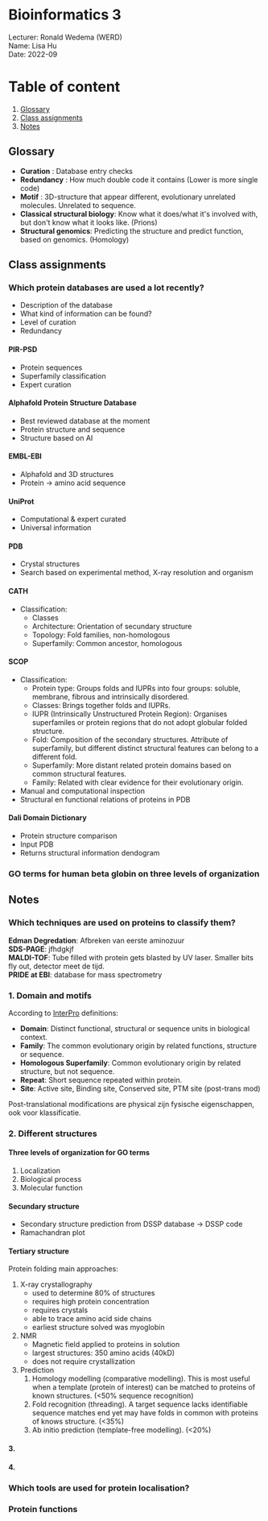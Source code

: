# Bioinformatics 3
Lecturer: Ronald Wedema (WERD)<br>
Name: Lisa Hu <br>
Date: 2022-09

# Table of content
1. [Glossary](#glossary)
2. [Class assignments](#class-assignments)
3. [Notes](#notes)

## Glossary
+ **Curation** : Database entry checks
+ **Redundancy** : How much double code it contains (Lower is more single code)
+ **Motif** : 3D-structure that appear different, evolutionary unrelated molecules. Unrelated to sequence.
+ **Classical structural biology**: Know what it does/what it's involved with, but don't know what it looks like. (Prions)
+ **Structural genomics**: Predicting the structure and predict function, based on genomics. (Homology)

## Class assignments
### Which protein databases are used a lot recently?
+ Description of the database
+ What kind of information can be found?
+ Level of curation
+ Redundancy

#### PIR-PSD
+ Protein sequences
+ Superfamily classification
+ Expert curation

#### Alphafold Protein Structure Database
+ Best reviewed database at the moment
+ Protein structure and sequence
+ Structure based on AI

#### EMBL-EBI
+ Alphafold and 3D structures
+ Protein -> amino acid sequence

#### UniProt
+ Computational & expert curated
+ Universal information

#### PDB
+ Crystal structures
+ Search based on experimental method, X-ray resolution and organism

#### CATH
+ Classification:
  + Classes
  + Architecture: Orientation of secundary structure
  + Topology: Fold families, non-homologous
  + Superfamily: Common ancestor, homologous

#### SCOP
+ Classification:
  + Protein type: Groups folds and IUPRs into four groups: soluble, membrane, fibrous and intrinsically disordered.
  + Classes: Brings together folds and IUPRs.
  + IUPR (Intrinsically Unstructured Protein Region): Organises superfamiles or protein regions that do not adopt globular folded structure.
  + Fold: Composition of the secondary structures. Attribute of superfamily, but different distinct structural features can belong to a different fold.
  + Superfamily: More distant related protein domains based on common structural features.
  + Family: Related with clear evidence for their evolutionary origin.
+ Manual and computational inspection
+ Structural en functional relations of proteins in PDB

#### Dali Domain Dictionary
+ Protein structure comparison
+ Input PDB
+ Returns structural information dendogram

### GO terms for human beta globin on three levels of organization


## Notes
### Which techniques are used on proteins to classify them?
**Edman Degredation**: Afbreken van eerste aminozuur <br>
**SDS-PAGE**: jfhdgkjf <br>
**MALDI-TOF**: Tube filled with protein gets blasted by UV laser. Smaller bits fly out, detector meet de tijd. <br>
**PRIDE at EBI**: database for mass spectrometry

### 1. Domain and motifs
According to [InterPro](https://interpro-documentation.readthedocs.io/en/latest/faq.html#what-are-entry-types) definitions:
+ **Domain**: Distinct functional, structural or sequence units in biological context.
+ **Family**: The common evolutionary origin by related functions, structure or sequence.
+ **Homologous Superfamily**: Common evolutionary origin by related structure, but not sequence.
+ **Repeat**: Short sequence repeated within protein.
+ **Site**: Active site, Binding site, Conserved site, PTM site (post-trans mod)

Post-translational modifications are physical  zijn fysische eigenschappen, ook voor klassificatie.

### 2. Different structures
#### Three levels of organization for GO terms 
1. Localization
2. Biological process
3. Molecular function

#### Secundary structure
+ Secondary structure prediction from DSSP database -> DSSP code
+ Ramachandran plot

#### Tertiary structure
Protein folding main approaches:
1. X-ray crystallography
   + used to determine 80% of structures
   + requires high protein concentration
   + requires crystals
   + able to trace amino acid side chains
   + earliest structure solved was myoglobin
2. NMR
   + Magnetic field applied to proteins in solution
   + largest structures: 350 amino acids (40kD)
   + does not require crystallization
3. Prediction
   1. Homology modelling (comparative modelling). This is most useful when a template (protein of interest) can be matched to proteins of known structures. (<50% sequence recognition)
   2. Fold recognition (threading). A target sequence lacks identifiable sequence matches end yet may have folds in common with proteins of knows structure. (<35%)
   3. Ab initio prediction (template-free modelling). (<20%)

#### 3.

#### 4.

### Which tools are used for protein localisation?

### Protein functions

